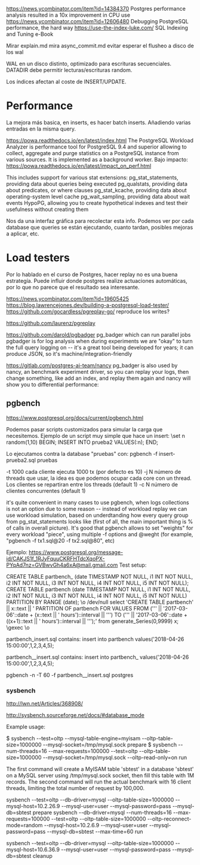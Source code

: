 https://news.ycombinator.com/item?id=14384370 Postgres performance analysis resulted in a 10x improvement in CPU use
https://news.ycombinator.com/item?id=12606480 Debugging PostgreSQL performance, the hard way
https://use-the-index-luke.com/
  SQL Indexing and Tuning e-Book

Mirar explain.md
mira async_commit.md
  evitar esperar el flusheo a disco de los wal

WAL en un disco distinto, optimizado para escrituras secuenciales.
DATADIR debe permitir lecturas/escrituras random.

Los índices afectan al coste de INSERT/UPDATE.



# Performance
La mejora más basica, en inserts, es hacer batch inserts. Añadiendo varias entradas en la misma query.


https://powa.readthedocs.io/en/latest/index.html
The PostgreSQL Workload Analyzer is performance tool for PostgreSQL 9.4 and superior allowing to collect, aggregate and purge statistics on a PostgreSQL instance from various sources. It is implemented as a background worker.
Bajo impacto: https://powa.readthedocs.io/en/latest/impact_on_perf.html

This includes support for various stat extensions:
  pg_stat_statements, providing data about queries being executed
  pg_qualstats, providing data about predicates, or where clauses
  pg_stat_kcache, providing data about operating-system level cache
  pg_wait_sampling, providing data about wait events
  HypoPG, allowing you to create hypothetical indexes and test their usefulness without creating them

Nos da una interfaz gráfica para recolectar esta info.
Podemos ver por cada database que queries se están ejecutando, cuanto tardan, posibles mejoras a aplicar, etc.





# Load testers
Por lo hablado en el curso de Postgres, hacer replay no es una buena estrategía. Puede influir donde postgres realize actuaciones automáticas, por lo que no parece que el resultado sea interesante.

https://news.ycombinator.com/item?id=19605425
https://blog.lawrencejones.dev/building-a-postgresql-load-tester/
https://github.com/gocardless/pgreplay-go/
reproduce los writes?

https://github.com/laurenz/pgreplay

https://github.com/darold/pgbadger
pg_badger which can run parallel jobs
pgbadger is for log analysis when during experiments we are "okay" to turn the full query logging on -- it's a great tool being developed for years; it can produce JSON, so it's machine/integration-friendly

https://gitlab.com/postgres-ai-team/nancy
pg_badger is also used by nancy, an benchmark experiment driver, so you can replay your logs, then change something, like add an index, and replay them again and nancy will show you to differential performance:




## pgbench
https://www.postgresql.org/docs/current/pgbench.html


Podemos pasar scripts customizados para simular la carga que necesitemos.
Ejemplo de un script muy simple que hace un insert:
\set n random(1,10)
BEGIN;
INSERT INTO prueba2 VALUES(:n);
END;

Lo ejecutamos contra la database "pruebas" con:
pgbench -f insert-prueba2.sql pruebas

-t 1000
  cada cliente ejecuta 1000 tx (por defecto es 10)
-j N
  número de threads que usar, la idea es que podemos ocupar cada core con un thread. Los clientes se repartiran entre los threads (default 1)
-c N
  número de clientes concurrentes (default 1)


it's quite convenient in many cases to use pgbench, when logs collections is not an option due to some reason -- instead of workload replay we can use workload simulation, based on underdtanding how every query group from pg_stat_statements looks like (first of all, the main important thing is % of calls in overall picture). It's good that pgbench allows to set "weights" for every workload "piece", using multiple -f options and @weght (for example, "pgbench -f tx1.sql@20 -f tx2.sql@80", etc)


Ejemplo: https://www.postgresql.org/message-id/CAKJS1f_1RJyFquuCKRFHTdcXqoPX-PYqAd7nz=GVBwvGh4a6xA@mail.gmail.com
Test setup:



CREATE TABLE partbench_ (date TIMESTAMP NOT NULL, i1 INT NOT NULL, i2
INT NOT NULL, i3 INT NOT NULL, i4 INT NOT NULL, i5 INT NOT NULL);
CREATE TABLE partbench (date TIMESTAMP NOT NULL, i1 INT NOT NULL, i2
INT NOT NULL, i3 INT NOT NULL, i4 INT NOT NULL, i5 INT NOT NULL)
PARTITION BY RANGE (date);
\o /dev/null
select 'CREATE TABLE partbench' || x::text || ' PARTITION OF partbench
FOR VALUES FROM (''' || '2017-03-06'::date + (x::text || '
hours')::interval || ''') TO (''' || '2017-03-06'::date + ((x+1)::text
|| ' hours')::interval || ''');'
from generate_Series(0,9999) x;
\gexec
\o



partbench_insert.sql contains:
insert into partbench values('2018-04-26 15:00:00',1,2,3,4,5);



partbench__insert.sql contains:
insert into partbench_ values('2018-04-26 15:00:00',1,2,3,4,5);

pgbench -n -T 60 -f partbench__insert.sql postgres



### sysbench
http://lwn.net/Articles/368908/

http://sysbench.sourceforge.net/docs/#database_mode

Example usage:

  $ sysbench --test=oltp --mysql-table-engine=myisam --oltp-table-size=1000000 --mysql-socket=/tmp/mysql.sock prepare
  $ sysbench --num-threads=16 --max-requests=100000 --test=oltp --oltp-table-size=1000000 --mysql-socket=/tmp/mysql.sock --oltp-read-only=on run

The first command will create a MyISAM table 'sbtest' in a database 'sbtest' on a MySQL server using /tmp/mysql.sock socket, then fill this table with 1M records. The second command will run the actual benchmark with 16 client threads, limiting the total number of request by 100,000.


sysbench --test=oltp --db-driver=mysql --oltp-table-size=1000000 --mysql-host=10.2.26.9 --mysql-user=user --mysql-password=pass --mysql-db=sbtest prepare
sysbench --db-driver=mysql --num-threads=16 --max-requests=100000 --test=oltp --oltp-table-size=1000000 --oltp-reconnect-mode=random --mysql-host=10.2.6.9 --mysql-user=user --mysql-password=pass --mysql-db=sbtest --max-time=60 run

sysbench --test=oltp --db-driver=mysql --oltp-table-size=1000000 --mysql-host=10.6.36.9 --mysql-user=user --mysql-password=pass --mysql-db=sbtest cleanup
